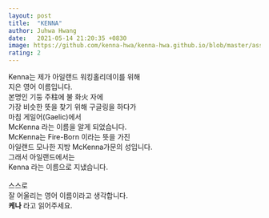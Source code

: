 ```yaml
---
layout: post
title:  "KENNA"
author: Juhwa Hwang
date:   2021-05-14 21:20:35 +0830
image: https://github.com/kenna-hwa/kenna-hwa.github.io/blob/master/assets/images/about/ireland_me_copy.JPG?raw=true
rating: 2
---
```


Kenna는 제가 아일랜드 워킹홀리데이를 위해<br>
지은 영어 이름입니다. <br>
본명인 기둥 주柱에 불 화火 자에 <br>
가장 비슷한 뜻을 찾기 위해 구글링을 하다가<br>
마침 게일어(Gaelic)에서 <br>
McKenna 라는 이름을 알게 되었습니다.<br>
McKenna는 Fire-Born 이라는 뜻을 가진<br>
아일랜드 모나한 지방 McKenna가문의 성입니다. <br>
그래서 아일랜드에서는<br>
Kenna 라는 이름으로 지냈습니다.<br>
<br>
스스로<br>
잘 어울리는 영어 이름이라고 생각합니다.<br>
<strong>케나</strong> 라고 읽어주세요.<br>

